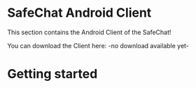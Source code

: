 # SafeChat Android Client

This section contains the Android Client of the SafeChat!

You can download the Client here: -no download available yet-

# Getting started



